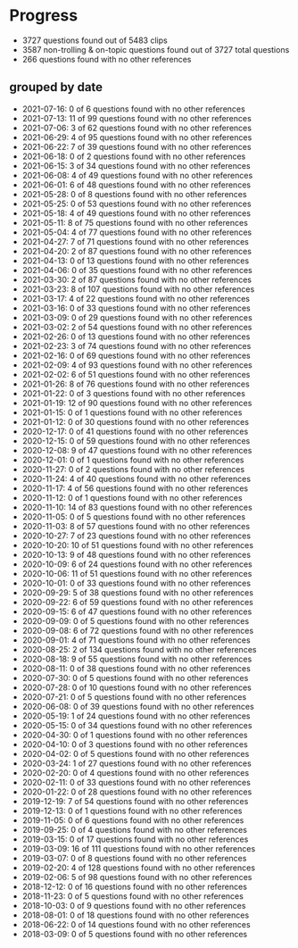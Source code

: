 # Progress
* 3727 questions found out of 5483 clips
* 3587 non-trolling & on-topic questions found out of 3727 total questions
* 266 questions found with no other references
## grouped by date
* 2021-07-16: 0 of 6 questions found with no other references
* 2021-07-13: 11 of 99 questions found with no other references
* 2021-07-06: 3 of 62 questions found with no other references
* 2021-06-29: 4 of 95 questions found with no other references
* 2021-06-22: 7 of 39 questions found with no other references
* 2021-06-18: 0 of 2 questions found with no other references
* 2021-06-15: 3 of 34 questions found with no other references
* 2021-06-08: 4 of 49 questions found with no other references
* 2021-06-01: 6 of 48 questions found with no other references
* 2021-05-28: 0 of 8 questions found with no other references
* 2021-05-25: 0 of 53 questions found with no other references
* 2021-05-18: 4 of 49 questions found with no other references
* 2021-05-11: 8 of 75 questions found with no other references
* 2021-05-04: 4 of 77 questions found with no other references
* 2021-04-27: 7 of 71 questions found with no other references
* 2021-04-20: 2 of 87 questions found with no other references
* 2021-04-13: 0 of 13 questions found with no other references
* 2021-04-06: 0 of 35 questions found with no other references
* 2021-03-30: 2 of 87 questions found with no other references
* 2021-03-23: 8 of 107 questions found with no other references
* 2021-03-17: 4 of 22 questions found with no other references
* 2021-03-16: 0 of 33 questions found with no other references
* 2021-03-09: 0 of 29 questions found with no other references
* 2021-03-02: 2 of 54 questions found with no other references
* 2021-02-26: 0 of 13 questions found with no other references
* 2021-02-23: 3 of 74 questions found with no other references
* 2021-02-16: 0 of 69 questions found with no other references
* 2021-02-09: 4 of 93 questions found with no other references
* 2021-02-02: 6 of 51 questions found with no other references
* 2021-01-26: 8 of 76 questions found with no other references
* 2021-01-22: 0 of 3 questions found with no other references
* 2021-01-19: 12 of 90 questions found with no other references
* 2021-01-15: 0 of 1 questions found with no other references
* 2021-01-12: 0 of 30 questions found with no other references
* 2020-12-17: 0 of 41 questions found with no other references
* 2020-12-15: 0 of 59 questions found with no other references
* 2020-12-08: 9 of 47 questions found with no other references
* 2020-12-01: 0 of 1 questions found with no other references
* 2020-11-27: 0 of 2 questions found with no other references
* 2020-11-24: 4 of 40 questions found with no other references
* 2020-11-17: 4 of 56 questions found with no other references
* 2020-11-12: 0 of 1 questions found with no other references
* 2020-11-10: 14 of 83 questions found with no other references
* 2020-11-05: 0 of 5 questions found with no other references
* 2020-11-03: 8 of 57 questions found with no other references
* 2020-10-27: 7 of 23 questions found with no other references
* 2020-10-20: 10 of 51 questions found with no other references
* 2020-10-13: 9 of 48 questions found with no other references
* 2020-10-09: 6 of 24 questions found with no other references
* 2020-10-06: 11 of 51 questions found with no other references
* 2020-10-01: 0 of 33 questions found with no other references
* 2020-09-29: 5 of 38 questions found with no other references
* 2020-09-22: 6 of 59 questions found with no other references
* 2020-09-15: 6 of 47 questions found with no other references
* 2020-09-09: 0 of 5 questions found with no other references
* 2020-09-08: 6 of 72 questions found with no other references
* 2020-09-01: 4 of 71 questions found with no other references
* 2020-08-25: 2 of 134 questions found with no other references
* 2020-08-18: 9 of 55 questions found with no other references
* 2020-08-11: 0 of 38 questions found with no other references
* 2020-07-30: 0 of 5 questions found with no other references
* 2020-07-28: 0 of 10 questions found with no other references
* 2020-07-21: 0 of 5 questions found with no other references
* 2020-06-08: 0 of 39 questions found with no other references
* 2020-05-19: 1 of 24 questions found with no other references
* 2020-05-15: 0 of 34 questions found with no other references
* 2020-04-30: 0 of 1 questions found with no other references
* 2020-04-10: 0 of 3 questions found with no other references
* 2020-04-02: 0 of 5 questions found with no other references
* 2020-03-24: 1 of 27 questions found with no other references
* 2020-02-20: 0 of 4 questions found with no other references
* 2020-02-11: 0 of 33 questions found with no other references
* 2020-01-22: 0 of 28 questions found with no other references
* 2019-12-19: 7 of 54 questions found with no other references
* 2019-12-13: 0 of 1 questions found with no other references
* 2019-11-05: 0 of 6 questions found with no other references
* 2019-09-25: 0 of 4 questions found with no other references
* 2019-03-15: 0 of 17 questions found with no other references
* 2019-03-09: 16 of 111 questions found with no other references
* 2019-03-07: 0 of 8 questions found with no other references
* 2019-02-20: 4 of 128 questions found with no other references
* 2019-02-06: 5 of 98 questions found with no other references
* 2018-12-12: 0 of 16 questions found with no other references
* 2018-11-23: 0 of 5 questions found with no other references
* 2018-10-03: 0 of 9 questions found with no other references
* 2018-08-01: 0 of 18 questions found with no other references
* 2018-06-22: 0 of 14 questions found with no other references
* 2018-03-09: 0 of 5 questions found with no other references
